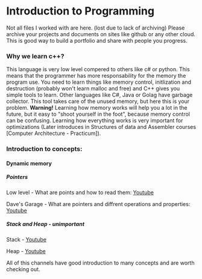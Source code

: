 # Introduction to Programming
Not all files I worked with are here. (lost due to lack of archiving)
Please archive your projects and documents on sites like github or any other cloud. This is good way to build a portfolio and share with people you progress. 


### Why we learn c++?
This language is very low level compered to others like c# or python. This means that the programmer has more responsability for the memory the program use. You need to learn things like memory control, initlization and destruction (probably won't learn malloc and free) and C++ gives you simple tools to learn. Other languages like C#, Java or Golag have garbage collector. This tool takes care of the unused memory, but here this is your problem. **Warning!** Learning how memory works will help you a lot in the future, but it easy to "shoot yourself in the foot", because memory control can be confusing. Learning how everything works is very important for optimizations (Later introduces in Structures of data and Assembler courses [Computer Architecture - Practicum]).


### Introduction to concepts:

#### Dynamic memory
##### Pointers
Low level - What are points and how to read them: [Youtube](https://www.youtube.com/watch?v=2ybLD6_2gKM) 

Dave's Garage - What are pointers and diffrent operations and properties: [Youtube](https://www.youtube.com/watch?v=IrGjyfBC-u0)

##### Stack and Heap - unimportant

Stack - [Youtube](https://www.youtube.com/watch?v=N3o5yHYLviQ)

Heap - [Youtube](https://www.youtube.com/watch?v=ioJkA7Mw2-U)


All of this channels have good introduction to many concepts and are worth checking out.
